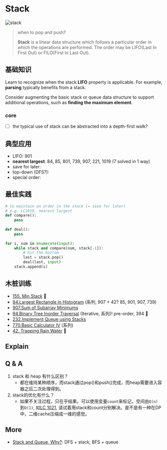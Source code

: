# Stack 

![stack](https://i.imgur.com/lrLuOE0.gif)


> when to pop and push?
> 
> **Stack** is a linear data structure which follows a particular order in which the operations are performed. The order may be LIFO(Last In First Out) or FILO(First In Last Out).

## 基础知识

Learn to recognize when the stack **LIFO** property is applicable. For example, **parsing** typically benefits from a stack. 

Consider augmenting the basic stack or queue data structure to support additional operations, such as **finding the maximum element**. 

### core

- [ ] the typical use of stack can be abstracted into a depth-first walk?

## 典型应用


- LIFO: 901
- **nearest largest**: 84, 85, 801, 739, 907, 221, 1019 (7 solved in 1 way)
- save for later:
- top-down (DFS?): 
- special order:

## 最佳实践

``` python 
# to maintain an order in the stack (= save for later)
# e.g. LC1019, nearest largest 
def compare():
	pass 
	
def deal():
	pass
	
for i, num in enumerate(input):
	while stack and compare(num, stack[-1]):
		# hit the bottom 
		last = stack.pop()
		deal(last, input)
	stack.append(i)
```

## 木桩训练

* [155. Min Stack](https://leetcode.com/problems/min-stack/) 🌟
* [84.Largest Rectangle in Histogram](https://leetcode.com/problems/largest-rectangle-in-histogram/) (系列, 907 + 42? 85, 901, 907, 739)
* [907.Sum of Subarray Minimums](https://leetcode.com/problems/sum-of-subarray-minimums/) 
* [94.Binary Tree Inorder Traversal](https://leetcode.com/problems/binary-tree-inorder-traversal/description/) (Iterative, 系列)!  pre-order, 394 🌟
* [232.Implement Queue using Stacks](https://leetcode.com/problems/implement-queue-using-stacks/)
* [770.Basic Calculator IV](https://leetcode.com/problems/basic-calculator-iv/) (系列)
* [42. Trapping Rain Water](https://leetcode.com/problems/trapping-rain-water/) 🌟

## Explain

## Q & A

1. stack 和 heap 有什么区别？
	- 都在维持某种顺序，而stack通过pop()和push()完成，而heap需要进入容器之后二次处理得到。
2. stack的优化有什么？
	- 如果不关注过程，只在乎结果。可以使用变量`count`来标记，空间由`O(n)`到`O(1)`, 如[LC 1021](https://leetcode.com/problems/remove-outermost-parentheses/), 请试着用stack和count分别解决。是不是有一种在DP中，二维cache压缩成一维的感觉。

## More

- [Stack and Queue, Why?](https://stackoverflow.com/questions/2074970/stack-and-queue-why): DFS + stack, BFS + queue	
